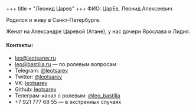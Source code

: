 +++
title = "Леонид Царев"
+++
ФИО: ЦарЕв, Леонид Алексеевич

Родился и живу в Санкт-Петербурге.

Женат на Александре Царевой (Атане), у нас дочери Ярослава и Лидия.

#### Контакты:

 - [leo@leotsarev.ru](mailto:leo@leotsarev.ru)
 - [leo@bastilia.ru](mailto:leo@bastilia.ru) — по ролевым вопросам
 - Telegram: [@leotsarev](https://t.me/@leotsarev)
 - Twitter: [@leotsarev](https://twitter.com/@leotsarev)
 - VK: [leotsarev](https://vk.com/leotsarev)
 - Github: [leotsarev](https://github.com/leotsarev)
 - Телеграм-канал с ролевым: [@leo_bastilia](https://t.me/leo_bastilia)
 - +7 921 777 68 55 — в экстренных случаях